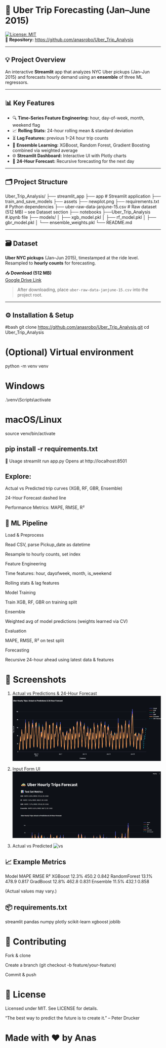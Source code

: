 # 🚕 Uber Trip Forecasting (Jan–June 2015)

[![License: MIT](https://img.shields.io/badge/License-MIT-blue.svg)](LICENSE)  
🔗 **Repository:** https://github.com/anasrobo/Uber_Trip_Analysis

---

## 💡 Project Overview
An interactive **Streamlit** app that analyzes NYC Uber pickups (Jan–Jun 2015) and forecasts hourly demand using an **ensemble** of three ML regressors.  

---

## 📊 Key Features
- 🔍 **Time-Series Feature Engineering:** hour, day-of-week, month, weekend flag  
- 📈 **Rolling Stats:** 24-hour rolling mean & standard deviation  
- ⏳ **Lag Features:** previous 1–24 hour trip counts  
- 🤖 **Ensemble Learning:** XGBoost, Random Forest, Gradient Boosting combined via weighted average  
- 🌐 **Streamlit Dashboard:** Interactive UI with Plotly charts  
- 🔮 **24-Hour Forecast:** Recursive forecasting for the next day  

---

## 🗂️ Project Structure

Uber_Trip_Analysis/
├── streamlit_app
   ├── app # Streamlit application
   ├── train_and_save_models 
├── assets
    ├── newplot.png 
├── requirements.txt # Python dependencies
├── uber-raw-data-janjune-15.csv # Raw dataset (512 MB) – see Dataset section
├── notebooks
   ├──Uber_Trip_Analysis #.ipynb file
├── models/
│ ├── xgb_model.pkl
│ ├── rf_model.pkl
│ ├── gbr_model.pkl
│ └── ensemble_weights.pkl
└── README.md


---

## 🗃️ Dataset

**Uber NYC pickups** (Jan–Jun 2015), timestamped at the ride level. Resampled to **hourly counts** for forecasting.

📥 **Download (512 MB)**  
[Google Drive Link](https://drive.google.com/file/d/1rFylpFEkT9rWmWJpvsIgCpMiD3lrDxFF/view?usp=sharing)

> After downloading, place `uber-raw-data-janjune-15.csv` into the project root.

---

## ⚙️ Installation & Setup

#bash
git clone https://github.com/anasrobo/Uber_Trip_Analysis.git
cd Uber_Trip_Analysis

# (Optional) Virtual environment
python -m venv venv
# Windows
.\venv\Scripts\activate
# macOS/Linux
source venv/bin/activate


## pip install -r requirements.txt
🚀 Usage
streamlit run app.py
Opens at http://localhost:8501

## Explore:

Actual vs Predicted trip curves (XGB, RF, GBR, Ensemble)

24-Hour Forecast dashed line

Performance Metrics: MAPE, RMSE, R²

## 🤖 ML Pipeline
Load & Preprocess

Read CSV, parse Pickup_date as datetime

Resample to hourly counts, set index

Feature Engineering

Time features: hour, dayofweek, month, is_weekend

Rolling stats & lag features

Model Training

Train XGB, RF, GBR on training split

Ensemble

Weighted avg of model predictions (weights learned via CV)

Evaluation

MAPE, RMSE, R² on test split

Forecasting

Recursive 24-hour ahead using latest data & features

# 📸 Screenshots
1. Actual vs Predictions & 24-Hour Forecast
![Actvspred](assets/newplot.png)

2. Input Form UI
![Form](assets/ui.png)

3. Actual vs Predicted
![vs](assets/vs.png)

## 📈 Example Metrics
Model	MAPE	RMSE	R²
XGBoost	12.3%	450.2	0.842
RandomForest	13.1%	478.9	0.817
GradBoost	12.8%	462.8	0.831
Ensemble	11.5%	432.1	0.858

(Actual values may vary.)

## 📦 requirements.txt
streamlit
pandas
numpy
plotly
scikit-learn
xgboost
joblib

# 🤝 Contributing
Fork & clone

Create a branch (git checkout -b feature/your-feature)

Commit & push

# 📄 License
Licensed under MIT. See LICENSE for details.

“The best way to predict the future is to create it.” – Peter Drucker

# Made with ❤️ by Anas

